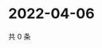 # 2022-04-06

共 0 条

<!-- BEGIN WEIBO -->
<!-- 最后更新时间 Wed Apr 06 2022 22:14:24 GMT+0800 (China Standard Time) -->

<!-- END WEIBO -->
